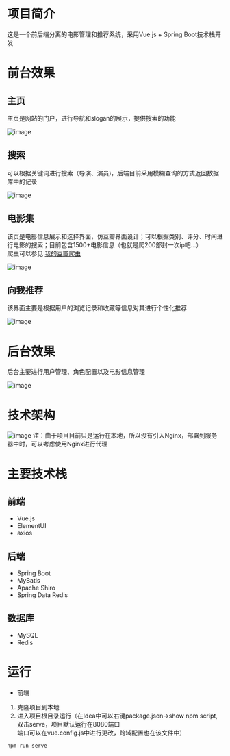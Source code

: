 # 项目简介
这是一个前后端分离的电影管理和推荐系统，采用Vue.js + Spring Boot技术栈开发
# 前台效果
## 主页
主页是网站的门户，进行导航和slogan的展示，提供搜索的功能

![image](https://img-blog.csdnimg.cn/20201108180012940.gif#pic_center)
## 搜索
可以根据关键词进行搜索（导演、演员)，后端目前采用模糊查询的方式返回数据库中的记录

![image](https://img-blog.csdnimg.cn/20201108180440677.gif#pic_center)
## 电影集
该页是电影信息展示和选择界面，仿豆瓣界面设计；可以根据类别、评分、时间进行电影的搜索；目前包含1500+电影信息（也就是爬200部封一次ip吧...）  
爬虫可以参见 [我的豆瓣爬虫](https://github.com/xiaott-ahh/scrapy-douban)

![image](https://img-blog.csdnimg.cn/2020110818093119.gif#pic_center)

## 向我推荐
该界面主要是根据用户的浏览记录和收藏等信息对其进行个性化推荐

![image](https://img-blog.csdnimg.cn/20201108084049948.gif#pic_center)

# 后台效果
后台主要进行用户管理、角色配置以及电影信息管理

![image](https://img-blog.csdnimg.cn/20201108084153284.gif#pic_center)
# 技术架构
![image](https://img-blog.csdnimg.cn/20201108093528383.jpg?x-oss-process=image/watermark,type_ZmFuZ3poZW5naGVpdGk,shadow_10,text_aHR0cHM6Ly9ibG9nLmNzZG4ubmV0L3dlaXhpbl80NDY5Mjc5MQ==,size_16,color_FFFFFF,t_70#pic_center)
注：由于项目目前只是运行在本地，所以没有引入Nginx，部署到服务器中时，可以考虑使用Nginx进行代理
# 主要技术栈
## 前端
- Vue.js
- ElementUI
- axios
## 后端
- Spring Boot
- MyBatis
- Apache Shiro
- Spring Data Redis
## 数据库
- MySQL
- Redis

# 运行
- 前端
1. 克隆项目到本地
2. 进入项目根目录运行（在Idea中可以右键package.json->show npm script,双击serve，项目默认运行在8080端口  
端口可以在vue.config.js中进行更改，跨域配置也在该文件中）
```
npm run serve
```

